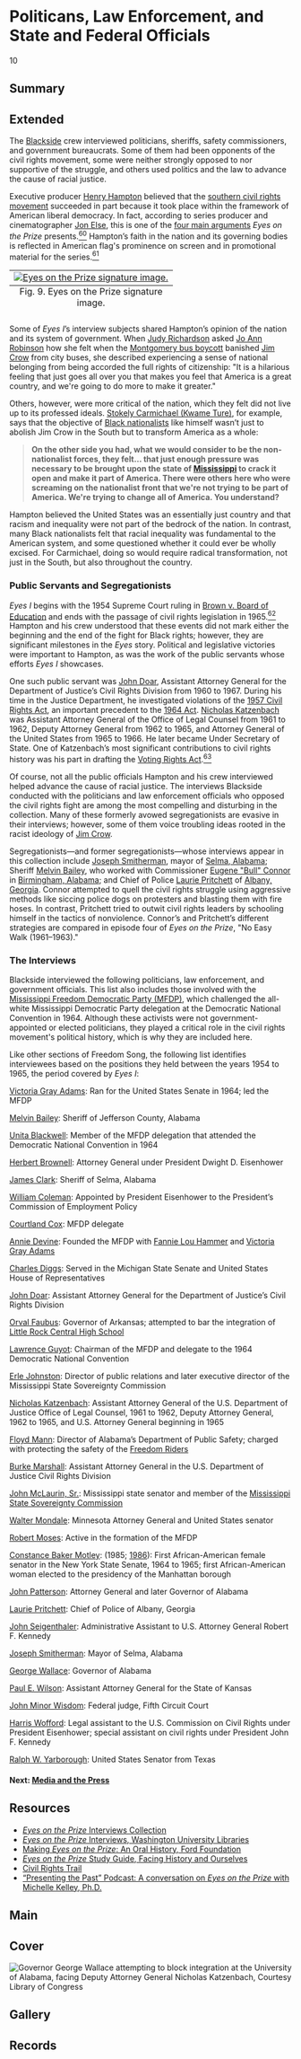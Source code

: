 # Politicans, Law Enforcement, and State and Federal Officials

10

## Summary

## Extended

The [Blackside](/2-making-television-history#Blackside) crew interviewed politicians, sheriffs, safety commissioners, and government bureaucrats. Some of them had been opponents of the civil rights movement, some were neither strongly opposed to nor supportive of the struggle, and others used politics and the law to advance the cause of racial justice. 

Executive producer [Henry Hampton](/exhibits/eotp/2-making-television-history#HenryHampton) believed that the [southern civil rights movement](https://americanarchive.org/exhibits/civil-rights) succeeded in part because it took place within the framework of American liberal democracy. In fact, according to series producer and cinematographer [Jon Else](/2-making-television-history#JonElse), this is one of the [four main arguments](/2-making-television-history#Arguments) *Eyes on the Prize* presents.[<sup>60</sup>](/exhibits/eotp/notes#60) Hampton’s faith in the nation and its governing bodies is reflected in American flag's prominence on screen and in promotional material for the series.[<sup>61</sup>](/exhibits/eotp/notes#61)

<table class="exhibit-image">
<caption align="bottom" class="exhibit-caption">Fig. 9. <span style="font-style: normal;">Eyes on the Prize</span> signature image.</caption>
<tr><td><a href="https://s3.amazonaws.com/americanarchive.org/exhibits/eotp_promo_image.jpg" target="_blank"><img src="https://s3.amazonaws.com/americanarchive.org/exhibits/eotp_promo_image.jpg" alt="Eyes on the Prize signature image."/></a></td></tr>
</table>

Some of *Eyes I*’s interview subjects shared Hampton’s opinion of the nation and its system of government. When [Judy Richardson](/2-making-television-history#JudyRichardson) asked [Jo Ann Robinson](https://americanarchive.org/catalog/cpb-aacip-151-wh2d796b02?start=1505.79&end=1551.67http://americanarchive.org/catalog/cpb-aacip_151-wh2d796b02#at_1508_s) how she felt when the [Montgomery bus boycott](https://kinginstitute.stanford.edu/liberation-curriculum/create-your-own-classroom-activity/montgomery-bus-boycott) banished [Jim Crow](https://www.pbs.org/wgbh/americanexperience/features/freedom-riders-jim-crow-laws/) from city buses, she described experiencing a sense of national belonging from being accorded the full rights of citizenship: "It is a hilarious feeling that just goes all over you that makes you feel that America is a great country, and we're going to do more to make it greater."

Others, however, were more critical of the nation, which they felt did not live up to its professed ideals. [Stokely Carmichael (Kwame Ture)](https://americanarchive.org/catalog/cpb-aacip-151-7659c6sr1g?start=1319.25&end=1351.55), for example, says that the objective of [Black nationalists](https://kinginstitute.stanford.edu/encyclopedia/black-nationalism) like himself wasn’t just to abolish Jim Crow in the South but to transform America as a whole:

>**On the other side you had, what we would consider to be the non-nationalist forces, they felt… that just enough pressure was necessary to be brought upon the state of [Mississippi](https://civilrightstrail.com/state/mississippi/) to crack it open and make it part of America. There were others here who were screaming on the nationalist front that we're not trying to be part of America. We're trying to change all of America. You understand?** 

Hampton believed the United States was an essentially just country and that racism and inequality were not part of the bedrock of the nation. In contrast, many Black nationalists felt that racial inequality was fundamental to the American system, and some questioned whether it could ever be wholly excised. For Carmichael, doing so would require radical transformation, not just in the South, but also throughout the country.

### Public Servants and Segregationists

*Eyes I* begins with the 1954 Supreme Court ruling in [Brown v. Board of Education](https://www.oyez.org/cases/1940-1955/347us483) and ends with the passage of civil rights legislation in 1965.[<sup>62</sup>](/exhibits/eotp/notes#62) Hampton and his crew understood that these events did not mark either the beginning and the end of the fight for Black rights; however, they are significant milestones in the *Eyes* story. Political and legislative victories were important to Hampton, as was the work of the public servants whose efforts *Eyes I* showcases.  

One such public servant was [John Doar](https://americanarchive.org/catalog/cpb-aacip_151-dr2p55f743), Assistant Attorney General for the Department of Justice’s Civil Rights Division from 1960 to 1967. During his time in the Justice Department, he investigated violations of the [1957 Civil Rights Act](https://www.eisenhowerlibrary.gov/research/online-documents/civil-rights-act-1957), an important precedent to the [1964 Act](https://www.ourdocuments.gov/doc.php?flash=false&doc=97). [Nicholas Katzenbach](https://americanarchive.org/catalog/cpb-aacip_151-dn3zs2m30f) was Assistant Attorney General of the Office of Legal Counsel from 1961 to 1962, Deputy Attorney General from 1962 to 1965, and Attorney General of the United States from 1965 to 1966. He later became Under Secretary of State. One of Katzenbach’s most significant contributions to civil rights history was his part in drafting the [Voting Rights Act](https://www.ourdocuments.gov/doc.php?flash=false&doc=100).[<sup>63</sup>](/exhibits/eotp/notes#63)

Of course, not all the public officials Hampton and his crew interviewed helped advance the cause of racial justice. The interviews Blackside conducted with the politicians and law enforcement officials who opposed the civil rights fight are among the most compelling and disturbing in the collection. Many of these formerly avowed segregationists are evasive in their interviews; however, some of them voice troubling ideas rooted in the racist ideology of [Jim Crow](https://www.pbs.org/wgbh/americanexperience/features/freedom-riders-jim-crow-laws/). 

Segregationists—and former segregationists—whose interviews appear in this collection include [Joseph Smitherman](https://americanarchive.org/catalog/cpb-aacip_151-m03xs5k88f), mayor of [Selma, Alabama](https://civilrightstrail.com/destination/selma/); Sheriff [Melvin Bailey](https://americanarchive.org/catalog/cpb-aacip_151-4f1mg7gg86), who worked with Commissioner [Eugene "Bull" Connor](https://kinginstitute.stanford.edu/encyclopedia/connor-theophilus-eugene-bull) in [Birmingham, Alabama](https://civilrightstrail.com/destination/birmingham/); and Chief of Police [Laurie Pritchett](https://americanarchive.org/catalog/cpb-aacip_151-sq8qb9w27j) of [Albany, Georgia](https://civilrightstrail.com/destination/albany/). Connor attempted to quell the civil rights struggle using aggressive methods like siccing police dogs on protesters and blasting them with fire hoses. In contrast, Pritchett tried to outwit civil rights leaders by schooling himself in the tactics of nonviolence. Connor’s and Pritchett’s different strategies are compared in episode four of *Eyes on the Prize*, "No Easy Walk (1961–1963)." 

### The Interviews

Blackside interviewed the following politicians, law enforcement, and government officials. This list also includes those involved with the [Mississippi Freedom Democratic Party (MFDP)](https://snccdigital.org/inside-sncc/alliances-relationships/mfdp/), which challenged the all-white Mississippi Democratic Party delegation at the Democratic National Convention in 1964. Although these activists were not government-appointed or elected politicians, they played a critical role in the civil rights movement's political history, which is why they are included here.

Like other sections of Freedom Song, the following list identifies interviewees based on the positions they held between the years 1954 to 1965, the period covered by *Eyes I*:

[Victoria Gray Adams](https://americanarchive.org/catalog/cpb-aacip_151-rf5k931t3g): Ran for the United States Senate in 1964; led the MFDP

[Melvin Bailey](https://americanarchive.org/catalog/cpb-aacip_151-4f1mg7gg86): Sheriff of Jefferson County, Alabama 

[Unita Blackwell](https://americanarchive.org/catalog/cpb-aacip_151-0r9m32nw0m): Member of the MFDP delegation that attended the Democratic National Convention in 1964 

[Herbert Brownell](https://americanarchive.org/catalog/cpb-aacip_151-mg7fq9r17b): Attorney General under President Dwight D. Eisenhower

[James Clark](https://americanarchive.org/catalog/cpb-aacip_151-q814m92882): Sheriff of Selma, Alabama 

[William Coleman](https://americanarchive.org/catalog/cpb-aacip_151-fq9q23rr30): Appointed by President Eisenhower to the President’s Commission of Employment Policy

[Courtland Cox](https://americanarchive.org/catalog/cpb-aacip_151-9z9086402c): MFDP delegate

[Annie Devine](https://americanarchive.org/catalog/cpb-aacip_151-t14th8ch9f): Founded the MFDP with [Fannie Lou Hammer](https://www.blackpast.org/african-american-history/hamer-fannie-lou-1917-1977/) and [Victoria Gray Adams](https://americanarchive.org/catalog/cpb-aacip_151-rf5k931t3g)

[Charles Diggs](https://americanarchive.org/catalog/cpb-aacip_151-p843r0qr6v): Served in the Michigan State Senate and United States House of Representatives

[John Doar](https://americanarchive.org/catalog/cpb-aacip_151-dr2p55f743): Assistant Attorney General for the Department of Justice’s Civil Rights Division

[Orval Faubus](https://americanarchive.org/catalog/cpb-aacip_151-0k26970k16): Governor of Arkansas; attempted to bar the integration of [Little Rock Central High School](https://civilrightstrail.com/attraction/little-rock-central-high-school-national-historic-site/) 

[Lawrence Guyot](https://americanarchive.org/catalog/cpb-aacip_151-zk55d8ph2n): Chairman of the MFDP and delegate to the 1964 Democratic National Convention

[Erle Johnston](https://americanarchive.org/catalog/cpb-aacip_151-sx6445jc50): Director of public relations and later executive director of the Mississippi State Sovereignty Commission

[Nicholas Katzenbach](https://americanarchive.org/catalog/cpb-aacip_151-dn3zs2m30f): Assistant Attorney General of the U.S. Department of Justice Office of Legal Counsel, 1961 to 1962, Deputy Attorney General, 1962 to 1965, and U.S. Attorney General beginning in 1965

[Floyd Mann](https://americanarchive.org/catalog/cpb-aacip_151-445h99016j): Director of Alabama’s Department of Public Safety; charged with protecting the safety of the [Freedom Riders](https://www.blackpast.org/african-american-history/freedom-rides-1961/)

[Burke Marshall](https://americanarchive.org/catalog/cpb-aacip_151-0g3gx45d8p): Assistant Attorney General in the U.S. Department of Justice Civil Rights Division

[John McLaurin, Sr.](https://americanarchive.org/catalog/cpb-aacip_151-vq2s46j393): Mississippi state senator and member of the [Mississippi State Sovereignty Commission](https://da.mdah.ms.gov/sovcom/) 

[Walter Mondale](https://americanarchive.org/catalog/cpb-aacip_151-m61bk17k5k): Minnesota Attorney General and United States senator

[Robert Moses](https://americanarchive.org/catalog/cpb-aacip_151-6w9668989m): Active in the formation of the MFDP

[Constance Baker Motley](https://americanarchive.org/catalog/cpb-aacip_151-3775t3gn95): (1985; [1986](https://americanarchive.org/catalog/cpb-aacip_151-zg6g15vc0r)): First African-American female senator in the New York State Senate, 1964 to 1965; first African-American woman elected to the presidency of the Manhattan borough

[John Patterson](https://americanarchive.org/catalog/cpb-aacip_151-2804x5550f): Attorney General and later Governor of Alabama

[Laurie Pritchett](https://americanarchive.org/catalog/cpb-aacip_151-sq8qb9w27j): Chief of Police of Albany, Georgia 

[John Seigenthaler](https://americanarchive.org/catalog/cpb-aacip_151-h707w68144): Administrative Assistant to U.S. Attorney General Robert F. Kennedy

[Joseph Smitherman](https://americanarchive.org/catalog/cpb-aacip_151-m03xs5k88f): Mayor of Selma, Alabama

[George Wallace](https://americanarchive.org/catalog/cpb-aacip_151-pr7mp4wh8k): Governor of Alabama

[Paul E. Wilson](https://americanarchive.org/catalog/cpb-aacip_151-x921c1vj22): Assistant Attorney General for the State of Kansas

[John Minor Wisdom](https://americanarchive.org/catalog/cpb-aacip_151-sn00z71x30): Federal judge, Fifth Circuit Court 

[Harris Wofford](https://americanarchive.org/catalog/cpb-aacip_151-nv9959d525): Legal assistant to the U.S. Commission on Civil Rights under President Eisenhower; special assistant on civil rights under President John F. Kennedy 

[Ralph W. Yarborough](https://americanarchive.org/catalog/cpb-aacip_151-j38kd1rd2f): United States Senator from Texas


#### Next: [Media and the Press](/exhibits/eotp/5-5-media)

## Resources

- [*Eyes on the Prize* Interviews Collection](https://americanarchive.org/special_collections/eotp-i-interviews)
- [*Eyes on the Prize* Interviews, Washington University Libraries](http://digital.wustl.edu/eyesontheprize/)
- [Making *Eyes on the Prize*: An Oral History, Ford Foundation](https://www.fordfoundation.org/just-matters/ford-forum/making-eyes-on-the-prize-an-oral-history/)
- [*Eyes on the Prize* Study Guide, Facing History and Ourselves](https://www.facinghistory.org/books-borrowing/eyes-prize-americas-civil-rights-movement)
- [Civil Rights Trail](https://civilrightstrail.com/)
- [“Presenting the Past” Podcast: A conversation on <i>Eyes on the Prize</i> with Michelle Kelley, Ph.D.](https://americanarchive.org/about-the-american-archive/podcast)


## Main

## Cover
  <img title="Cover Image" alt="Governor George Wallace attempting to block integration at the University of Alabama, facing Deputy Attorney General Nicholas Katzenbach, Courtesy Library of Congress" src="https://s3.amazonaws.com/americanarchive.org/exhibits/Wallace_Katzenbach_square.jpg">

## Gallery

## Records
